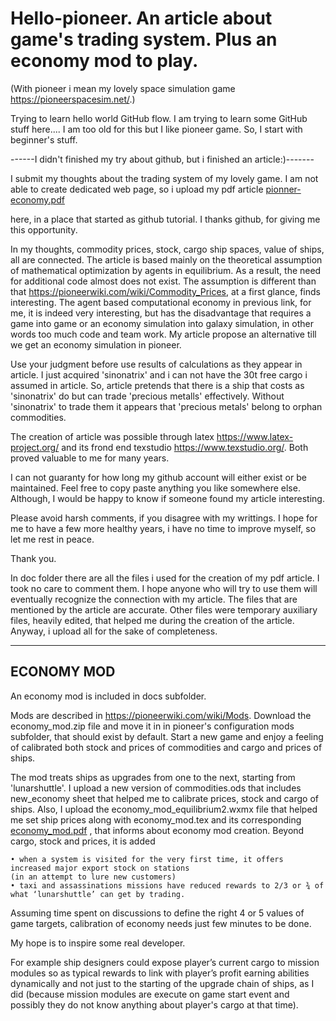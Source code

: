 # Hello-pioneer. An article about game's trading system. Plus an economy mod to play.
(With pioneer i mean my lovely space simulation game https://pioneerspacesim.net/.)

Trying to learn hello world GitHub flow.
I am trying to learn some GitHub stuff here....
I am too old for this but I like pioneer game. So, I start with beginner's stuff.

------I didn't finished my try about github, but i finished an article:)-------

I submit my thoughts about the trading system of my lovely game. I am not able to create dedicated web page, so i upload my pdf article [pionner-economy.pdf](https://github.com/jimishol/Pioneerspacesim_trading_economy/files/7077355/pionner-economy.pdf)

 here, in a place that started as github tutorial. I thanks github, for giving me this opportunity.

In my thoughts, commodity prices, stock, cargo ship spaces, value of ships, all are connected. The article is based mainly on the theoretical assumption of mathematical optimization by agents in equilibrium. As a result, the need for additional code almost does not exist. The assumption is different than that https://pioneerwiki.com/wiki/Commodity_Prices, at a first glance, finds interesting. The agent based computational economy in previous link, for me, it is  indeed very interesting, but has the disadvantage that requires a game into game or an economy simulation into galaxy simulation, in other words too much code and team work. My article propose an alternative till we get an economy simulation in pioneer.

Use your judgment before use results of calculations as they appear in article. I just acquired 'sinonatrix' and i can not have the 30t free cargo i assumed in article. So, article pretends that there is a ship that costs as 'sinonatrix' do but can trade 'precious metalls' effectively. Without 'sinonatrix' to trade them it appears that 'precious metals' belong to orphan commodities.

The creation of article was possible through latex https://www.latex-project.org/ and its frond end texstudio https://www.texstudio.org/. Both proved valuable to me for many years.

I can not guaranty for how long my github account will either exist or be maintained. Feel free to copy paste anything you like somewhere else. Although, I would be happy to know if someone found my article interesting.

Please avoid harsh comments, if you disagree with my writtings. I hope for me to have a few more healthy years, i have no time to improve myself, so let me rest in peace.

Thank you.

In doc folder there are all the files i used for the creation of my pdf article. I took no care to comment them. I hope anyone who will try to use them will eventually recognize the connection with my article. The files that are mentioned by the article are accurate. Other files were temporary auxiliary files, heavily edited, that helped me during the creation of the article. Anyway, i upload all for the sake of completeness.

-----------------------------------------------------------------------------------------------------------------------------------------------------------------

ECONOMY MOD
---
An economy mod is included in docs subfolder.

Mods are described in https://pioneerwiki.com/wiki/Mods. Download the economy_mod.zip file and move it in in pioneer's configuration mods subfolder, that should exist by default. Start a new game and enjoy a feeling of calibrated both stock and prices of commodities and cargo and prices of ships. 

The mod treats ships as upgrades from one to the next, starting from 'lunarshuttle'.
I upload a new version of commodities.ods that includes new_economy sheet that helped me to calibrate prices, stock and cargo of ships. Also, I upload the economy_mod_equilibrium2.wxmx file that helped me set ship prices along with economy_mod.tex and its corresponding [economy_mod.pdf](https://github.com/jimishol/Pioneerspacesim_trading_economy/files/7089961/economy_mod.pdf)
, that informs about economy mod creation.
Beyond cargo, stock and prices, it is added

    • when a system is visited for the very first time, it offers increased major export stock on stations
    (in an attempt to lure new customers)    
    • taxi and assassinations missions have reduced rewards to 2/3 or ¾ of what ‘lunarshuttle’ can get by trading.

Assuming time spent on discussions to define the right 4 or 5 values of game targets, calibration of economy needs just few minutes to be done.

My hope is to inspire  some real developer. 


For example ship designers could expose player’s current cargo to mission modules so as typical rewards to link with player’s profit earning abilities dynamically and not just to the starting of the upgrade chain of ships, as I did (because mission modules are execute on game start event and possibly they do not know anything about player's cargo at that time).
